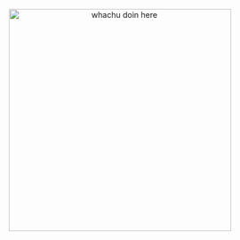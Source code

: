 <p align="center">
  <img src="https://media1.giphy.com/media/v1.Y2lkPTc5MGI3NjExejE2cWwxZ2NhZmIwczc5cXpyaDhoNm9zYTg5YmhuMnhpMGc4eXNnNiZlcD12MV9pbnRlcm5hbF9naWZfYnlfaWQmY3Q9Zw/6u0tTfr48m71NLBXwg/giphy.gif" alt="whachu doin here" width="400"/>
</p>
